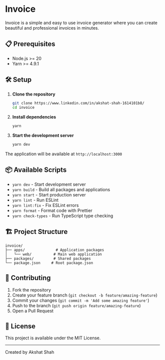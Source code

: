 # Invoice

Invoice is a simple and easy to use invoice generator where you can create beautiful and professional invoices in minutes.

## 📋 Prerequisites

- Node.js >= 20
- Yarn >= 4.9.1

## 🛠️ Setup

1. **Clone the repository**

   ```bash
   git clone https://www.linkedin.com/in/akshat-shah-1614101b8/
   cd invoice
   ```

2. **Install dependencies**

   ```bash
   yarn
   ```

3. **Start the development server**
   ```bash
   yarn dev
   ```

The application will be available at `http://localhost:3000`

## 📦 Available Scripts

- `yarn dev` - Start development server
- `yarn build` - Build all packages and applications
- `yarn start` - Start production server
- `yarn lint` - Run ESLint
- `yarn lint:fix` - Fix ESLint errors
- `yarn format` - Format code with Prettier
- `yarn check-types` - Run TypeScript type checking

## 🏗️ Project Structure

```
invoice/
├── apps/              # Application packages
│   └── web/          # Main web application
├── packages/         # Shared packages
└── package.json     # Root package.json
```

## 🤝 Contributing

1. Fork the repository
2. Create your feature branch (`git checkout -b feature/amazing-feature`)
3. Commit your changes (`git commit -m 'Add some amazing feature'`)
4. Push to the branch (`git push origin feature/amazing-feature`)
5. Open a Pull Request

## 📝 License

This project is available under the MIT License.

---

Created by Akshat Shah
